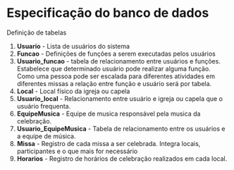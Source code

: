 # Especificação do banco de dados

Definição de tabelas

1. **Usuario** - Lista de usuários do sistema
1. **Funcao** - Definições de funções a serem executadas pelos usuários
1. **Usuario_funcao** - tabela de relacionamento entre usuários e funções. Estabelece que determinado usuário pode realizar alguma função. Como uma pessoa pode ser escalada para diferentes atividades em diferentes missas a relação entre função e usuário será por tabela.
1. **Local** - Local físico da igreja ou capela
1. **Usuario_local** - Relacionamento entre usuário e igreja ou capela que o usuário frequenta.
1. **EquipeMusica** - Equipe de musica responsável pela musica da celebração.
1. **Usuario_EquipeMusica** - Tabela de relacionamento entre os usuários e a equipe de música.
1. **Missa** - Registro de cada missa a ser celebrada. Integra locais, participantes e o que mais for necessário
1. **Horarios** - Registro de horários de celebração realizados em cada local.
